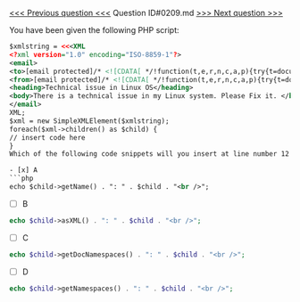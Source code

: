 [<<< Previous question <<<](0208.md)  Question ID#0209.md  [>>> Next question >>>](0210.md) 

You have been given the following PHP script:

```xml
$xmlstring = <<<XML 
<?xml version="1.0" encoding="ISO-8859-1"?> 
<email> 
<to>[email protected]/* <![CDATA[ */!function(t,e,r,n,c,a,p){try{t=document.currentScript||function(){for(t=document.getElementsByTagName('script'),e=t.length;e--;)if(t[e].getAttribute('data-cfhash'))return t[e]}();if(t&&(c=t.previousSibling)){p=t.parentNode;if(a=c.getAttribute('data-cfemail')){for(e='',r='0x'+a.substr(0,2)|0,n=2;a.length-n;n+=2)e+='%'+('0'+('0x'+a.substr(n,2)^r).toString(16)).slice(-2);p.replaceChild(document.createTextNode(decodeURIComponent(e)),c)}p.removeChild(t)}}catch(u){}}()/* ]]> */</to> 
<from>[email protected]/* <![CDATA[ */!function(t,e,r,n,c,a,p){try{t=document.currentScript||function(){for(t=document.getElementsByTagName('script'),e=t.length;e--;)if(t[e].getAttribute('data-cfhash'))return t[e]}();if(t&&(c=t.previousSibling)){p=t.parentNode;if(a=c.getAttribute('data-cfemail')){for(e='',r='0x'+a.substr(0,2)|0,n=2;a.length-n;n+=2)e+='%'+('0'+('0x'+a.substr(n,2)^r).toString(16)).slice(-2);p.replaceChild(document.createTextNode(decodeURIComponent(e)),c)}p.removeChild(t)}}catch(u){}}()/* ]]> */</from>
<heading>Technical issue in Linux OS</heading>
<body>There is a technical issue in my Linux system. Please Fix it. </body>
</email>
XML;
$xml = new SimpleXMLElement($xmlstring);
foreach($xml->children() as $child) {
// insert code here
}
Which of the following code snippets will you insert at line number 12 to get the following output?

- [x] A
```php
echo $child->getName() . ": " . $child . "<br />";
```

- [ ] B
```php
echo $child->asXML() . ": " . $child . "<br />";
```

- [ ] C
```php
echo $child->getDocNamespaces() . ": " . $child . "<br />";
```

- [ ] D
```php
echo $child->getNamespaces() . ": " . $child . "<br />";
```

